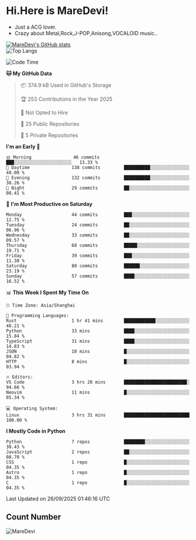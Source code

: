 # Hi.Here is MareDevi!

- Just a ACG lover.
- Crazy about Metal,Rock,J-POP,Anisong,VOCALOID music..

[![MareDevi's GitHub stats](https://github-readme-stats.vercel.app/api?username=MareDevi&show_icons=true&theme=algolia)](https://github.com/anuraghazra/github-readme-stats)  
![Top Langs](https://github-readme-stats.vercel.app/api/top-langs/?username=MareDevi&layout=compact&theme=algolia)

<!--START_SECTION:waka-->
![Code Time](http://img.shields.io/badge/Code%20Time-321%20hrs%2026%20mins-blue)

**🐱 My GitHub Data** 

> 📦 374.9 kB Used in GitHub's Storage 
 > 
> 🏆 253 Contributions in the Year 2025
 > 
> 🚫 Not Opted to Hire
 > 
> 📜 25 Public Repositories 
 > 
> 🔑 5 Private Repositories 
 > 
**I'm an Early 🐤** 

```text
🌞 Morning                46 commits          ███░░░░░░░░░░░░░░░░░░░░░░   13.33 % 
🌆 Daytime                138 commits         ██████████░░░░░░░░░░░░░░░   40.00 % 
🌃 Evening                132 commits         ██████████░░░░░░░░░░░░░░░   38.26 % 
🌙 Night                  29 commits          ██░░░░░░░░░░░░░░░░░░░░░░░   08.41 % 
```
📅 **I'm Most Productive on Saturday** 

```text
Monday                   44 commits          ███░░░░░░░░░░░░░░░░░░░░░░   12.75 % 
Tuesday                  24 commits          ██░░░░░░░░░░░░░░░░░░░░░░░   06.96 % 
Wednesday                33 commits          ██░░░░░░░░░░░░░░░░░░░░░░░   09.57 % 
Thursday                 68 commits          █████░░░░░░░░░░░░░░░░░░░░   19.71 % 
Friday                   39 commits          ███░░░░░░░░░░░░░░░░░░░░░░   11.30 % 
Saturday                 80 commits          ██████░░░░░░░░░░░░░░░░░░░   23.19 % 
Sunday                   57 commits          ████░░░░░░░░░░░░░░░░░░░░░   16.52 % 
```


📊 **This Week I Spent My Time On** 

```text
🕑︎ Time Zone: Asia/Shanghai

💬 Programming Languages: 
Rust                     1 hr 41 mins        ████████████░░░░░░░░░░░░░   48.21 % 
Python                   33 mins             ████░░░░░░░░░░░░░░░░░░░░░   15.84 % 
TypeScript               31 mins             ████░░░░░░░░░░░░░░░░░░░░░   14.83 % 
JSON                     10 mins             █░░░░░░░░░░░░░░░░░░░░░░░░   04.82 % 
HTTP                     8 mins              █░░░░░░░░░░░░░░░░░░░░░░░░   03.94 % 

🔥 Editors: 
VS Code                  3 hrs 20 mins       ████████████████████████░   94.66 % 
Neovim                   11 mins             █░░░░░░░░░░░░░░░░░░░░░░░░   05.34 % 

💻 Operating System: 
Linux                    3 hrs 31 mins       █████████████████████████   100.00 % 
```

**I Mostly Code in Python** 

```text
Python                   7 repos             ████████░░░░░░░░░░░░░░░░░   30.43 % 
JavaScript               2 repos             ██░░░░░░░░░░░░░░░░░░░░░░░   08.70 % 
CSS                      1 repo              █░░░░░░░░░░░░░░░░░░░░░░░░   04.35 % 
Astro                    1 repo              █░░░░░░░░░░░░░░░░░░░░░░░░   04.35 % 
C                        1 repo              █░░░░░░░░░░░░░░░░░░░░░░░░   04.35 % 
```




 Last Updated on 26/09/2025 01:46:16 UTC
<!--END_SECTION:waka-->

## Count Number
![MareDevi](https://count.getloli.com/get/@maredevi?theme=moebooru-h)  

<!---
MareDevi/MareDevi is a ✨ special ✨ repository because its `README.md` (this file) appears on your GitHub profile.
You can click the Preview link to take a look at your changes.
--->
